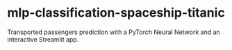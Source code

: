 # mlp-classification-spaceship-titanic
Transported passengers prediction with a PyTorch Neural Network and an interactive Streamlit app.
